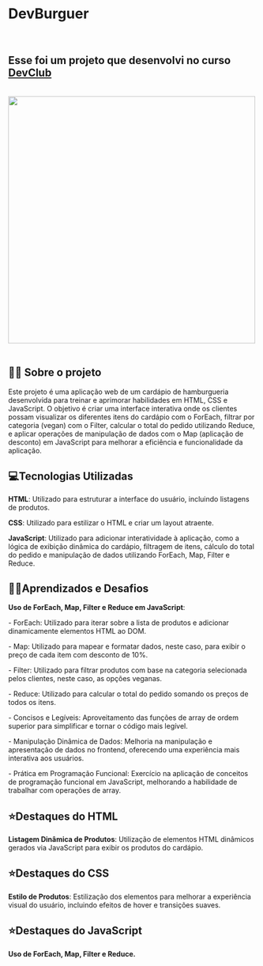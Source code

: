 <h1><strong>DevBurguer</strong></h1>
<br>
<h2>Esse foi um projeto que desenvolvi no curso <a href="https://aulas.devclub.com.br/"><strong>DevClub</strong></a></h2>
<br>
<div style="display: flex; justify-content: space-between;">
  <img src="https://github.com/DeboraHonorato/dev-burguer/blob/main/assets/desktop.png?raw=true" style="width: 500px; height: auto;"/>
</div>
<br>
<h2>👩‍💻 Sobre o projeto</h2>
<p>Este projeto é uma aplicação web de um cardápio de hamburgueria desenvolvida para treinar e aprimorar habilidades em HTML, CSS e JavaScript. O objetivo é criar uma interface interativa onde os clientes possam visualizar os diferentes itens do cardápio com o ForEach, filtrar por categoria (vegan) com o Filter, calcular o total do pedido utilizando Reduce, e aplicar operações de manipulação de dados com o Map (aplicação de desconto) em JavaScript para melhorar a eficiência e funcionalidade da aplicação.</p>

<h2>💻​Tecnologias Utilizadas</h2>
<p><strong>HTML</strong>: Utilizado para estruturar a interface do usuário, incluindo listagens de produtos.</p>
<p><strong>CSS</strong>: Utilizado para estilizar o HTML e criar um layout atraente.</p>
<p><strong>JavaScript</strong>: Utilizado para adicionar interatividade à aplicação, como a lógica de exibição dinâmica do cardápio, filtragem de itens, cálculo do total do pedido e manipulação de dados utilizando ForEach, Map, Filter e Reduce.</p>

<h2>👩‍🏫​Aprendizados e Desafios</h2>
<p><strong>Uso de ForEach, Map, Filter e Reduce em JavaScript</strong>:</p>
<p>- ForEach: Utilizado para iterar sobre a lista de produtos e adicionar dinamicamente elementos HTML ao DOM.</p>
<p>- Map: Utilizado para mapear e formatar dados, neste caso, para exibir o preço de cada item com desconto de 10%.</p>
<p>- Filter: Utilizado para filtrar produtos com base na categoria selecionada pelos clientes, neste caso, as opções veganas.</p>
<p>- Reduce: Utilizado para calcular o total do pedido somando os preços de todos os itens.</p>
<p>- Concisos e Legíveis: Aproveitamento das funções de array de ordem superior para simplificar e tornar o código mais legível.</p>
<p>- Manipulação Dinâmica de Dados: Melhoria na manipulação e apresentação de dados no frontend, oferecendo uma experiência mais interativa aos usuários.</p>
<p>- Prática em Programação Funcional: Exercício na aplicação de conceitos de programação funcional em JavaScript, melhorando a habilidade de trabalhar com operações de array.</p>




<h2>⭐Destaques do HTML</h2>
<p><strong>Listagem Dinâmica de Produtos</strong>: Utilização de elementos HTML dinâmicos gerados via JavaScript para exibir os produtos do cardápio.</p>
  
<h2>⭐​​Destaques do CSS</h2>
<p><strong>Estilo de Produtos</strong>: Estilização dos elementos para melhorar a experiência visual do usuário, incluindo efeitos de hover e transições suaves.</p>

<h2>⭐Destaques do JavaScript</h2>
<p><strong>Uso de ForEach, Map, Filter e Reduce.</strong>
